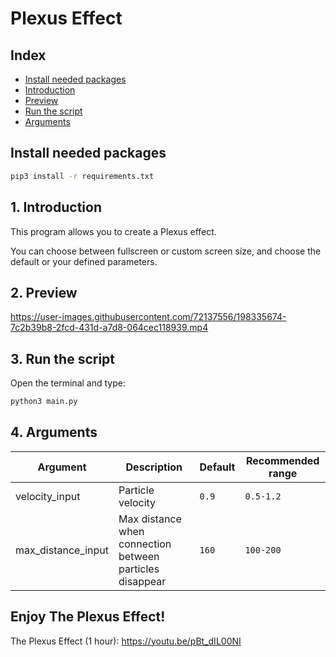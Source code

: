 # Plexus Effect

## Index
- [Install needed packages](#install-needed-packages)
- [Introduction](#1-introduction)
- [Preview](#2-preview)
- [Run the script](#3-run-the-script)
- [Arguments](#4-arguments)

## Install needed packages
```bash
pip3 install -r requirements.txt
```

## 1. Introduction
This program allows you to create a Plexus effect. 

You can choose between fullscreen or custom screen size, and choose the default or your defined parameters.


## 2. Preview

https://user-images.githubusercontent.com/72137556/198335674-7c2b39b8-2fcd-431d-a7d8-064cec118939.mp4


## 3. Run the script
<!-- Call the desired functions in this part of the `main.py` file: -->

Open the terminal and type:
```bash
python3 main.py
```

## 4. Arguments

| Argument | Description | Default | Recommended range | 
| -------- | ----------- | ------- | ----- |
| velocity_input | Particle velocity | `0.9` | `0.5-1.2` ||
| max_distance_input | Max distance when connection between particles disappear | `160` | `100-200` ||


## Enjoy The Plexus Effect!
The Plexus Effect (1 hour):
https://youtu.be/pBt_dIL00NI

